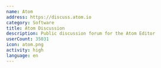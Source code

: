 ```yaml
---
name: Atom
address: https://discuss.atom.io
category: Software
title: Atom Discussion
description: Public discussion forum for the Atom Editor
userCount: 35031
icon: atom.png
activity: high
language: en
---
```

